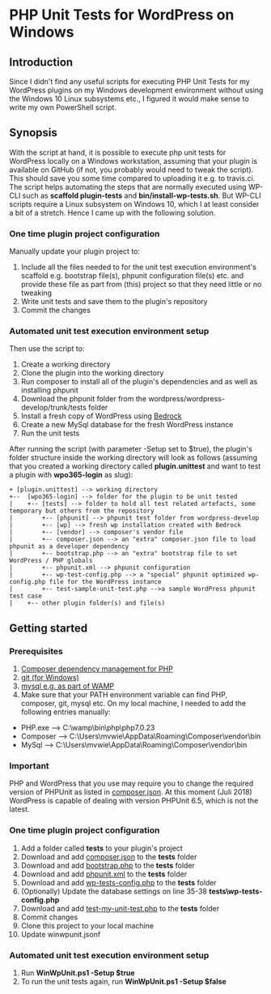 # PHP Unit Tests for WordPress on Windows

## Introduction

Since I didn't find any useful scripts for executing PHP Unit Tests for my WordPress plugins on my Windows development environment without using the Windows 10 Linux subsystems etc., I figured it would make sense to write my own PowerShell script.

## Synopsis

With the script at hand, it is possible to execute php unit tests for WordPress locally on a Windows workstation, assuming that your plugin is available on GitHub (if not, you probably would need to tweak the script). This should save you some time compared to uploading it e.g. to travis.ci. The script helps automating the steps that are normally executed using WP-CLI such as **scaffold plugin-tests** and **bin/install-wp-tests.sh**. But WP-CLI scripts require a Linux subsystem on Windows 10, which I at least consider a bit of a stretch. Hence I came up with the following solution.

### One time plugin project configuration

Manually update your plugin project to:

1. Include all the files needed to for the unit test execution environment's scaffold e.g. bootstrap file(s), phpunit configuration file(s) etc. and provide these file as part from (this) project so that they need little or no tweaking
2. Write unit tests and save them to the plugin's repository
3. Commit the changes

### Automated unit test execution environment setup

Then use the script to:

1. Create a working directory
2. Clone the plugin into the working directory
3. Run composer to install all of the plugin's dependencies and as well as installing phpunit
4. Download the phpunit folder from the wordpress/wordpress-develop/trunk/tests folder
5. Install a fresh copy of WordPress using [Bedrock](https://roots.io/bedrock/)
6. Create a new MySql database for the fresh WordPress instance
7. Run the unit tests

After running the script (with parameter -Setup set to $true), the plugin's folder structure inside the working directory will look as follows (assuming that you created a working directory called **plugin.unittest** and want to test a plugin with **wpo365-login** as slug):

```code
+ [plugin.unittest] --> working directory
+--  [wpo365-login] --> folder for the plugin to be unit tested
|    +-- [tests] --> folder to hold all test related artefacts, some temporary but others from the repository
|        +-- [phpunit] --> phpunit test folder from wordpress-develop
|        +-- [wp] --> fresh wp installation created with Bedrock
|        +-- [vendor] --> composer's vendor file
|        +-- composer.json --> an "extra" composer.json file to load phpunit as a developer dependency
|        +-- bootstrap.php --> an "extra" bootstrap file to set WordPress / PHP globals
|        +-- phpunit.xml --> phpunit configuration
|        +-- wp-test-config.php --> a "special" phpunit optimized wp-config.php file for the WordPress instance
|        +-- test-sample-unit-test.php -->a sample WordPress phpunit test case
|    +-- other plugin folder(s) and file(s)
```

## Getting started

### Prerequisites

1. [Composer dependency management for PHP](https://getcomposer.org/)
2. [git (for Windows)](https://git-scm.com/download/win)
3. [mysql e.g. as part of WAMP](http://www.wampserver.com/en/)
4. Make sure that your PATH environment variable can find PHP, composer, git, mysql etc. On my local machine, I needed to add the following entries manually:

* PHP.exe --> C:\wamp\bin\php\php7.0.23
* Composer --> C:\Users\mvwie\AppData\Roaming\Composer\vendor\bin
* MySql --> C:\Users\mvwie\AppData\Roaming\Composer\vendor\bin

### Important

PHP and WordPress that you use may require you to change the required version of PHPUnit as listed in [composer.json](sample-files/composer.json). At this moment (Juli 2018) WordPress is capable of dealing with version PHPUnit 6.5, which is not the latest.

### One time plugin project configuration

1. Add a folder called **tests** to your plugin's project
2. Download and add [composer.json](sample-files/composer.json) to the **tests** folder
3. Download and add [bootstrap.php](sample-files/bootstrap.php) to the **tests** folder
4. Download and add [phpunit.xml](sample-files/phpunit.xml) to the **tests** folder
5. Download and add [wp-tests-config.php](sample-files/wp-tests-config.php) to the **tests** folder
6. (Optionally) Update the database settings on line 35-38 **tests\wp-tests-config.php**
7. Download and add [test-my-unit-test.php](sample-files/test-my-unit-test.php) to the **tests** folder
8. Commit changes
9. Clone this project to your local machine
10. Update winwpunit.jsonf

### Automated unit test execution environment setup

1. Run **WinWpUnit.ps1 -Setup $true**
2. To run the unit tests again, run **WinWpUnit.ps1 -Setup $false**